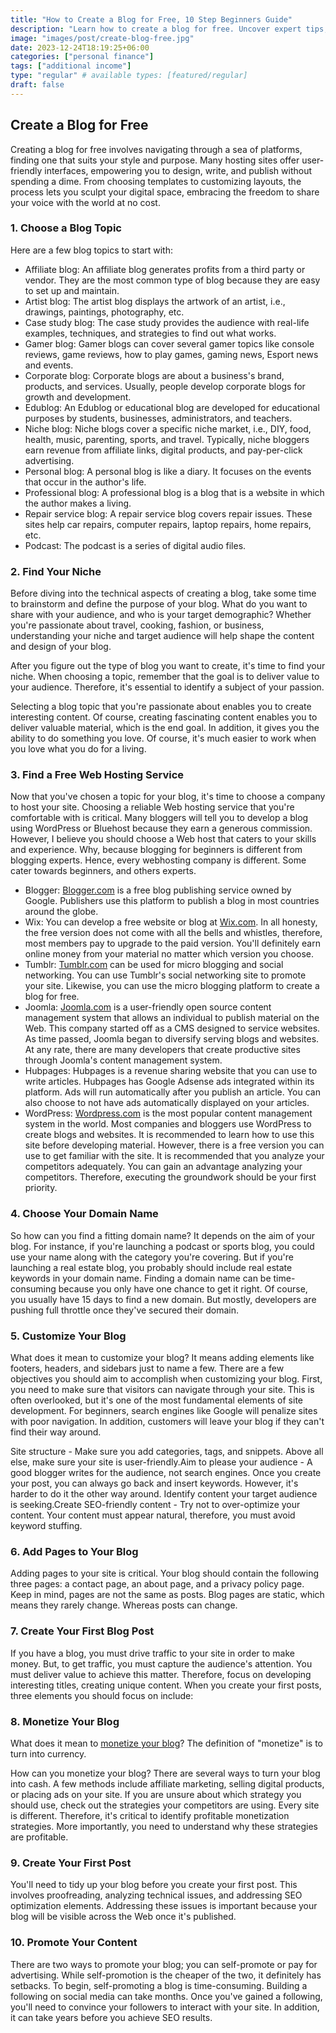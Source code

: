 ```yaml
---
title: "How to Create a Blog for Free, 10 Step Beginners Guide"
description: "Learn how to create a blog for free. Uncover expert tips, tools, and strategies to create a compelling site."
image: "images/post/create-blog-free.jpg"
date: 2023-12-24T18:19:25+06:00
categories: ["personal finance"]
tags: ["additional income"]
type: "regular" # available types: [featured/regular]
draft: false
---
```


## Create a Blog for Free 

Creating a blog for free involves navigating through a sea of platforms, finding one that suits your style and purpose. Many hosting sites offer user-friendly interfaces, empowering you to design, write, and publish without spending a dime. From choosing templates to customizing layouts, the process lets you sculpt your digital space, embracing the freedom to share your voice with the world at no cost.

### 1. Choose a Blog Topic 

Here are a few blog topics to start with:

- Affiliate blog: An affiliate blog generates profits from a third party or vendor. They are the most common type of blog because they are easy to set up and maintain.
- Artist blog: The artist blog displays the artwork of an artist, i.e., drawings, paintings, photography, etc.
- Case study blog: The case study provides the audience with real-life examples, techniques, and strategies to find out what works.
- Gamer blog: Gamer blogs can cover several gamer topics like console reviews, game reviews, how to play games, gaming news, Esport news and events.
- Corporate blog: Corporate blogs are about a business's brand, products, and services. Usually, people develop corporate blogs for growth and development.
- Edublog: An Edublog or educational blog are developed for educational purposes by students, businesses, administrators, and teachers.
- Niche blog: Niche blogs cover a specific niche market, i.e., DIY, food, health, music, parenting, sports, and travel. Typically, niche bloggers earn revenue from affiliate links, digital products, and pay-per-click advertising.
- Personal blog: A personal blog is like a diary. It focuses on the events that occur in the author's life.
- Professional blog: A professional blog is a blog that is a website in which the author makes a living.
- Repair service blog: A repair service blog covers repair issues. These sites help car repairs, computer repairs, laptop repairs, home repairs, etc.
- Podcast: The podcast is a series of digital audio files.

### 2. Find Your Niche

Before diving into the technical aspects of creating a blog, take some time to brainstorm and define the purpose of your blog. What do you want to share with your audience, and who is your target demographic? Whether you're passionate about travel, cooking, fashion, or business, understanding your niche and target audience will help shape the content and design of your blog.

After you figure out the type of blog you want to create, it's time to find your niche. When choosing a topic, remember that the goal is to deliver value to your audience. Therefore, it's essential to identify a subject of your passion.

Selecting a blog topic that you're passionate about enables you to create interesting content. Of course, creating fascinating content enables you to deliver valuable material, which is the end goal. In addition, it gives you the ability to do something you love. Of course, it's much easier to work when you love what you do for a living.

### 3. Find a Free Web Hosting Service

Now that you've chosen a topic for your blog, it's time to choose a company to host your site. Choosing a reliable Web hosting service that you're comfortable with is critical. Many bloggers will tell you to develop a blog using WordPress or Bluehost because they earn a generous commission. However, I believe you should choose a Web host that caters to your skills and experience. Why, because blogging for beginners is different from blogging experts. Hence, every webhosting company is different. Some cater towards beginners, and others experts.

- Blogger: [Blogger.com](https://blogger.com) is a free blog publishing service owned by Google. Publishers use this platform to publish a blog in most countries around the globe.
- Wix: You can develop a free website or blog at [Wix.com](https://wix.com). In all honesty, the free version does not come with all the bells and whistles, therefore, most members pay to upgrade to the paid version. You'll definitely earn online money from your material no matter which version you choose.
- Tumblr: [Tumblr.com](https://tumblr.com]) can be used for micro blogging and social networking. You can use Tumblr's social networking site to promote your site. Likewise, you can use the micro blogging platform to create a blog for free.
- Joomla: [Joomla.com](https://joomla.com) is a user-friendly open source content management system that allows an individual to publish material on the Web. This company started off as a CMS designed to service websites. As time passed, Joomla began to diversify serving blogs and websites. At any rate, there are many developers that create productive sites through Joomla's content management system.
- Hubpages: Hubpages is a revenue sharing website that you can use to write articles. Hubpages has Google Adsense ads integrated within its platform. Ads will run automatically after you publish an article. You can also choose to not have ads automatically displayed on your articles.
- WordPress: [Wordpress.com](https://wordpress.com) is the most popular content management system in the world. Most companies and bloggers use WordPress to create blogs and websites. It is recommended to learn how to use this site before developing material. However, there is a free version you can use to get familiar with the site. It is recommended that you analyze your competitors adequately. You can gain an advantage analyzing your competitors. Therefore, executing the groundwork should be your first priority.

### 4. Choose Your Domain Name

So how can you find a fitting domain name? It depends on the aim of your blog. For instance, if you're launching a podcast or sports blog, you could use your name along with the category you're covering. But if you're launching a real estate blog, you probably should include real estate keywords in your domain name. Finding a domain name can be time-consuming because you only have one chance to get it right. Of course, you usually have 15 days to find a new domain. But mostly, developers are pushing full throttle once they've secured their domain.

### 5. Customize Your Blog

What does it mean to customize your blog? It means adding elements like footers, headers, and sidebars just to name a few. There are a few objectives you should aim to accomplish when customizing your blog. First, you need to make sure that visitors can navigate through your site. This is often overlooked, but it's one of the most fundamental elements of site development. For beginners, search engines like Google will penalize sites with poor navigation. In addition, customers will leave your blog if they can't find their way around.

Site structure - Make sure you add categories, tags, and snippets. Above all else, make sure your site is user-friendly.Aim to please your audience - A good blogger writes for the audience, not search engines. Once you create your post, you can always go back and insert keywords. However, it's harder to do it the other way around. Identify content your target audience is seeking.Create SEO-friendly content - Try not to over-optimize your content. Your content must appear natural, therefore, you must avoid keyword stuffing.

### 6. Add Pages to Your Blog

Adding pages to your site is critical. Your blog should contain the following three pages: a contact page, an about page, and a privacy policy page. Keep in mind, pages are not the same as posts. Blog pages are static, which means they rarely change. Whereas posts can change.

### 7. Create Your First Blog Post

If you have a blog, you must drive traffic to your site in order to make money. But, to get traffic, you must capture the audience's attention. You must deliver value to achieve this matter. Therefore, focus on developing interesting titles, creating unique content. When you create your first posts, three elements you should focus on include:

### 8. Monetize Your Blog

What does it mean to [monetize your blog](/blog/how-to-monetize-a-blog)? The definition of "monetize" is to turn into currency. 

How can you monetize your blog? There are several ways to turn your blog into cash. A few methods include affiliate marketing, selling digital products, or placing ads on your site. If you are unsure about which strategy you should use, check out the strategies your competitors are using. Every site is different. Therefore, it's critical to identify profitable monetization strategies. More importantly, you need to understand why these strategies are profitable.

### 9. Create Your First Post

You'll need to tidy up your blog before you create your first post. This involves proofreading, analyzing technical issues, and addressing SEO optimization elements. Addressing these issues is important because your blog will be visible across the Web once it's published.

### 10. Promote Your Content

There are two ways to promote your blog; you can self-promote or pay for advertising. While self-promotion is the cheaper of the two, it definitely has setbacks. To begin, self-promoting a blog is time-consuming. Building a following on social media can take months. Once you've gained a following, you'll need to convince your followers to interact with your site. In addition, it can take years before you achieve SEO results.


